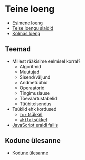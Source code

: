 # Teine loeng

- [Esimene loeng](../loeng_01/README.md)
- [Teise loengu slaidid](../loeng_02/slaidid.pdf)
- [Kolmas loeng](../loeng_03/README.md)

## Teemad

- Millest rääkisime eelmisel korral?
  - Algoritmid
  - Muutujad
  - Sisend/väljund
  - Andmetüübid
  - Operaatorid
  - Tingimuslause
  - Tõeväärtustabelid
  - Tüübiteisendus
- Tsüklid ehk kordused
  - [`for` tsükkel](../../concepts/for/README.md)
  - [`while` tsükkel](../../concepts/while/README.md)
- [JavaScript eraldi failis](../../concepts/alustamine/README.md#javascript-eraldi-failis)

## Kodune ülesanne

- [Kodune ülesanne](./homework.md)
